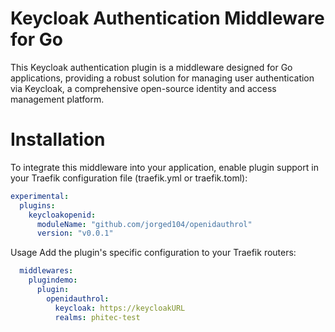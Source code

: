 
# Keycloak Authentication Middleware for Go

This Keycloak authentication plugin is a middleware designed for Go applications, providing a robust solution for managing user authentication via Keycloak, a comprehensive open-source identity and access management platform.

# Installation

To integrate this middleware into your application, enable plugin support in your Traefik configuration file (traefik.yml or traefik.toml):

```yaml
experimental:
  plugins:
    keycloakopenid:
      moduleName: "github.com/jorged104/openidauthrol"
      version: "v0.0.1"
```
Usage
Add the plugin's specific configuration to your Traefik routers:

```yaml
  middlewares:
    plugindemo:
      plugin:
        openidauthrol:
          keycloak: https://keycloakURL
          realms: phitec-test
```